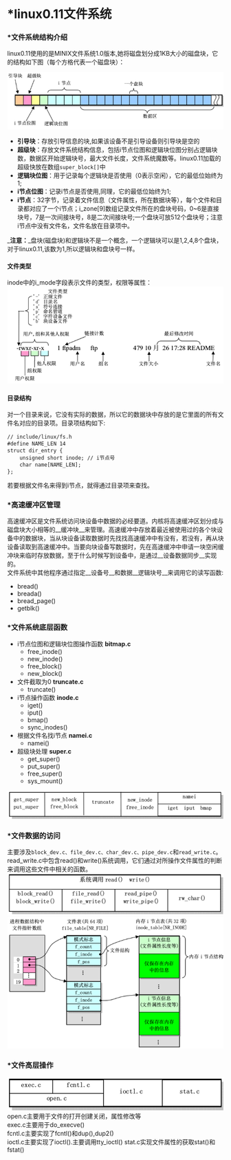

# *linux0.11文件系统
### *文件系统结构介绍
linux0.11使用的是MINIX文件系统1.0版本,她将磁盘划分成1KB大小的磁盘块，它的结构如下图（每个方格代表一个磁盘块）：

  ![minix文件系统结构](./img/minix-fs-1.0.png)
* **引导块**：存放引导信息的块,如果该设备不是引导设备则引导块是空的
* **超级块**：存放文件系统结构信息，包括i节点位图和逻辑块位图分别占逻辑块数，数据区开始逻辑块号，最大文件长度，文件系统魔数等。linux0.11加载的超级快放在数组`super_block[]`中  
* **逻辑块位图**：用于记录每个逻辑块是否使用（0表示空闲），它的最低位始终为1;
* **i节点位图**：记录i节点是否使用,同理，它的最低位始终为1;
* **i节点**：32字节，记录着文件信息（文件属性，所在数据块等），每个文件和目录都对应了一个i节点；i_zone[9]数组记录文件所在的盘块号码，0~6是直接块号，7是一次间接块号，8是二次间接块号;一个盘块可放512个盘块号；注意i节点中没有文件名，文件名放在目录项中。  

_**注意：**_盘块(磁盘块)和逻辑块不是一个概念，一个逻辑块可以是1,2,4,8个盘块，对于linux0.11,该数为1,所以逻辑块和盘块号一样。
#### 文件类型
inode中的i_mode字段表示文件的类型，权限等属性：  
![i-mode图解](./img/linux011-i-mode.png)
#### 目录结构
对一个目录来说，它没有实际的数据，所以它的数据块中存放的是它里面的所有文件名对应的目录项。目录项结构如下:  

    // include/linux/fs.h
    #define NAME_LEN 14
    struct dir_entry {
        unsigned short inode; // i节点号
        char name[NAME_LEN];
    };
若要根据文件名来得到i节点，就得通过目录项来查找。
### *高速缓冲区管理
高速缓冲区是文件系统访问块设备中数据的必经要道。内核将高速缓冲区划分成与磁盘块大小相等的__缓冲块__来管理。高速缓冲中存放着最近被使用过的各个块设备中的数据块，当从块设备读取数据时先找找高速缓冲中有没有，若没有，再从块设备读取到高速缓冲中。当要向块设备写数据时，先在高速缓冲中申请一块空闲缓冲块来临时存放数据，至于什么时候写到设备中，是通过__设备数据同步__实现的。  
文件系统中其他程序通过指定__设备号__和数据__逻辑块号__来调用它的读写函数:
* bread()
* breada()
* bread_page()
* getblk()
### *文件系统底层函数
* i节点位图和逻辑块位图操作函数 **bitmap.c**
    * free_inode()
    * new_inode()
    * free_block()
    * new_block()
* 文件截取为0  **truncate.c**
    * truncate()
* i节点操作函数  **inode.c**
    * iget()
    * iput()
    * bmap()
    * sync_inodes()
* 根据文件名找i节点 **namei.c**
    * namei()
* 超级块处理  **super.c**
    * get_super()
    * put_super()
    * free_super()
    * sys_mount()  

 ![fs底层函数关系](./img/fs-low-lev-funs.png)
 
 ### *文件数据的访问
 主要涉及`block_dev.c、file_dev.c、char_dev.c、pipe_dev.c`和`read_write.c`。read_write.c中包含read()和write()系统调用，它们通过对所操作文件属性的判断来调用这些文件中相关的函数。
 ![数据访问函数](./img/fs-data-access-funcs.png)
 ![进程打开文件](./img/proc-to-file.png)

### *文件高层操作
![fs上层操作](./img/fs-high-lev-op.png)
 open.c主要用于文件的打开创建关闭，属性修改等  
 exec.c主要用于do_execve()  
 fcntl.c主要实现了fcntl()和dup(),dup2()  
 ioctl.c主要实现了ioctl().主要调用tty_ioctl()
 stat.c实现文件属性的获取stat()和fstat()  
 